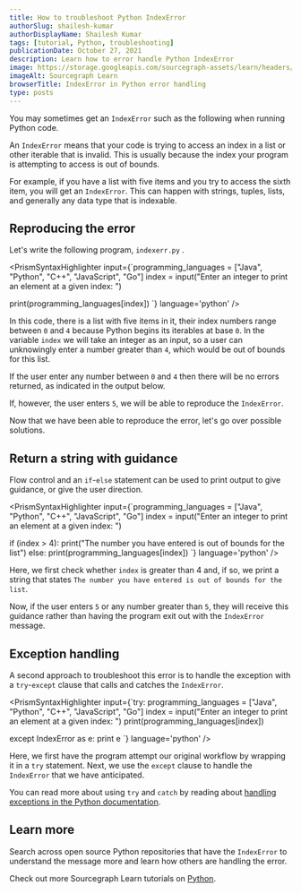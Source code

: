 ```yaml
---
title: How to troubleshoot Python IndexError
authorSlug: shailesh-kumar
authorDisplayName: Shailesh Kumar
tags: [tutorial, Python, troubleshooting]
publicationDate: October 27, 2021
description: Learn how to error handle Python IndexError
image: https://storage.googleapis.com/sourcegraph-assets/learn/headers/sourcegraph-learn-header.png
imageAlt: Sourcegraph Learn
browserTitle: IndexError in Python error handling
type: posts
---
```


You may sometimes get an `IndexError` such as the following when running Python code.

<OutputHighlighter
input='IndexError: list index out of range'
/>

An `IndexError` means that your code is trying to access an index in a list or other iterable that is invalid. This is usually because the index your program is attempting to access is out of bounds.

For example, if you have a list with five items and you try to access the sixth item, you will get an `IndexError`.
This can happen with strings, tuples, lists, and generally any data type that is indexable.

## Reproducing the error

Let's write the following program, `indexerr.py` .

<PrismSyntaxHighlighter
input={`programming_languages = ["Java", "Python", "C++", "JavaScript", "Go"]
index = input("Enter an integer to print an element at a given index: ")
 
print(programming_languages[index])
 `}
language='python'
/>

In this code, there is a list with five items in it, their index numbers range between `0` and `4` because Python begins its iterables at base `0`. In the variable `index` we will take an integer as an input, so a user can unknowingly enter a number greater than `4`, which would be out of bounds for this list. 

If the user enter any number between `0` and `4` then there will be no errors returned, as indicated in the output below.

<OutputHighlighter
input='Enter an integer to print an element at a given index: 1
Python'
/>

If, however, the user enters `5`, we will be able to reproduce the `IndexError`.

<OutputHighlighter
input='Traceback (most recent call last):
  File "indexerr.py", line 3, in <module>
    print(programming_languages[index])
IndexError: list index out of range'
/>

Now that we have been able to reproduce the error, let's go over possible solutions.

## Return a string with guidance 

Flow control and an `if`-`else` statement can be used to print output to give guidance, or give the user direction.

<PrismSyntaxHighlighter
input={`programming_languages = ["Java", "Python", "C++", "JavaScript", "Go"]
index = input("Enter an integer to print an element at a given index: ")
 
if (index > 4):
    print("The number you have entered is out of bounds for the list")
else:
     print(programming_languages[index])
 `}
language='python'
/>

Here, we first check whether `index` is greater than 4 and, if so, we print a string that states `The number you have entered is out of bounds for the list`.

<OutputHighlighter
input='Enter an integer to print an element at a given index: 5
The number you have entered is out of bound for the list'
/>

Now, if the user enters `5` or any number greater than `5`, they will receive this guidance rather than having the program exit out with the `IndexError` message. 

## Exception handling

A second approach to troubleshoot this error is to handle the exception with a `try`-`except` clause that calls and catches the `IndexError`.

<PrismSyntaxHighlighter
input={`try:
    programming_languages = ["Java", "Python", "C++", "JavaScript", "Go"]
    index = input("Enter an integer to print an element at a given index: ")
    print(programming_languages[index])
 
except IndexError as e:
    print e
 `}
language='python'
/>

Here, we first have the program attempt our original workflow by wrapping it in a `try` statement. Next, we use the `except` clause to handle the `IndexError` that we have anticipated. 

<OutputHighlighter
input='Enter an integer to print an element at a given index: 5
list index out of range'
/>

You can read more about using `try` and `catch` by reading about [handling exceptions in the Python documentation](https://docs.python.org/3/tutorial/errors.html#handling-exceptions).

## Learn more

Search across open source Python repositories that have the `IndexError` to understand the message more and learn how others are handling the error.

<SourcegraphSearch query="IndexError lang:python" patternType="literal"/>

Check out more Sourcegraph Learn tutorials on [Python](https://learn.sourcegraph.com/tags/python).
